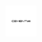 <div align="center">
  <picture>
    <source
      media="(prefers-color-scheme: dark)"
      srcset="https://github.com/Cement-Labs/.github/blob/artwork/logo/white/logo.png"
      />
    <img
      height="72"
      src="https://github.com/Cement-Labs/.github/blob/artwork/logo/black/logo.png"
      />
  </picture>
</div>
